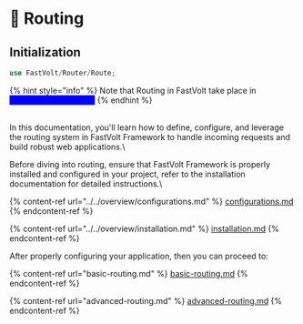 # 🎌 Routing

## Initialization

```php
use FastVolt/Router/Route;
```

{% hint style="info" %}
Note that Routing in FastVolt take place in _<mark style="color:blue;background-color:blue;">**`routes/main.route.php`**</mark>_
{% endhint %}

\
In this documentation, you'll learn how to define, configure, and leverage the routing system in FastVolt Framework to handle incoming requests and build robust web applications.\


Before diving into routing, ensure that FastVolt Framework is properly installed and configured in your project, refer to the installation documentation for detailed instructions.\


{% content-ref url="../../overview/configurations.md" %}
[configurations.md](../../overview/configurations.md)
{% endcontent-ref %}

{% content-ref url="../../overview/installation.md" %}
[installation.md](../../overview/installation.md)
{% endcontent-ref %}

After properly configuring your application, then you can proceed to:

&#x20;

{% content-ref url="basic-routing.md" %}
[basic-routing.md](basic-routing.md)
{% endcontent-ref %}

{% content-ref url="advanced-routing.md" %}
[advanced-routing.md](advanced-routing.md)
{% endcontent-ref %}
